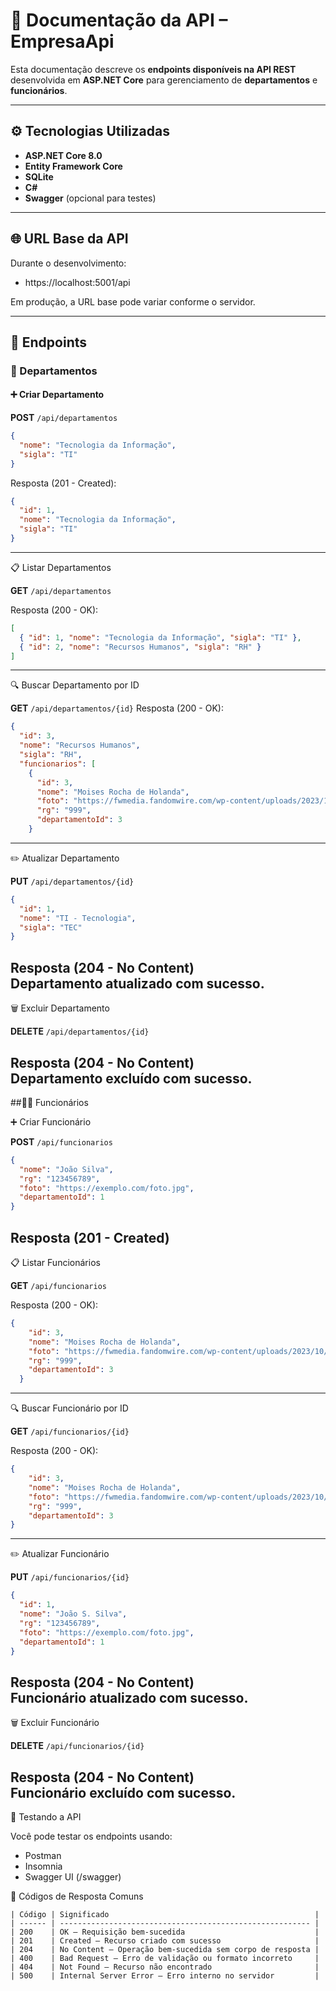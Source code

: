 # 📘 Documentação da API – EmpresaApi

Esta documentação descreve os **endpoints disponíveis na API REST** desenvolvida em **ASP.NET Core** para gerenciamento de **departamentos** e **funcionários**.

---

## ⚙️ Tecnologias Utilizadas
- **ASP.NET Core 8.0**
- **Entity Framework Core**
- **SQLite**
- **C#**
- **Swagger** (opcional para testes)

---

## 🌐 URL Base da API
Durante o desenvolvimento:
- https://localhost:5001/api


Em produção, a URL base pode variar conforme o servidor.

---

## 🧩 Endpoints

### 🏢 Departamentos

#### ➕ Criar Departamento

**POST** `/api/departamentos`

```json
{
  "nome": "Tecnologia da Informação",
  "sigla": "TI"
}
```
Resposta (201 - Created):
```json
{
  "id": 1,
  "nome": "Tecnologia da Informação",
  "sigla": "TI"
}
```
---
📋 Listar Departamentos

**GET** `/api/departamentos`

Resposta (200 - OK):

```json
[
  { "id": 1, "nome": "Tecnologia da Informação", "sigla": "TI" },
  { "id": 2, "nome": "Recursos Humanos", "sigla": "RH" }
]
```
---
🔍 Buscar Departamento por ID

**GET** `/api/departamentos/{id}`
Resposta (200 - OK):
```json
{
  "id": 3,
  "nome": "Recursos Humanos",
  "sigla": "RH",
  "funcionarios": [
    {
      "id": 3,
      "nome": "Moises Rocha de Holanda",
      "foto": "https://fwmedia.fandomwire.com/wp-content/uploads/2023/10/03110035/Monkey-D.-Luffy.jpg",
      "rg": "999",
      "departamentoId": 3
    }
```
---
✏️ Atualizar Departamento

**PUT** `/api/departamentos/{id}`
```json
{
  "id": 1,
  "nome": "TI - Tecnologia",
  "sigla": "TEC"
}
```
Resposta (204 - No Content)  
Departamento atualizado com sucesso.
---
🗑️ Excluir Departamento

**DELETE** `/api/departamentos/{id}`

Resposta (204 - No Content)  
Departamento excluído com sucesso.
---
##👩‍💼 Funcionários

➕ Criar Funcionário

**POST** `/api/funcionarios`
```json
{
  "nome": "João Silva",
  "rg": "123456789",
  "foto": "https://exemplo.com/foto.jpg",
  "departamentoId": 1
}
```
Resposta (201 - Created)
---
📋 Listar Funcionários

**GET** `/api/funcionarios`

Resposta (200 - OK):
```json
{
    "id": 3,
    "nome": "Moises Rocha de Holanda",
    "foto": "https://fwmedia.fandomwire.com/wp-content/uploads/2023/10/03110035/Monkey-D.-Luffy.jpg",
    "rg": "999",
    "departamentoId": 3
  }
  ```
---
🔍 Buscar Funcionário por ID

**GET** `/api/funcionarios/{id}`

Resposta (200 - OK):
```json
{
    "id": 3,
    "nome": "Moises Rocha de Holanda",
    "foto": "https://fwmedia.fandomwire.com/wp-content/uploads/2023/10/03110035/Monkey-D.-Luffy.jpg",
    "rg": "999",
    "departamentoId": 3
}
```
---
✏️ Atualizar Funcionário

**PUT** `/api/funcionarios/{id}`
```json
{
  "id": 1,
  "nome": "João S. Silva",
  "rg": "123456789",
  "foto": "https://exemplo.com/foto.jpg",
  "departamentoId": 1
}
```
Resposta (204 - No Content)  
Funcionário atualizado com sucesso.
---
🗑️ Excluir Funcionário

**DELETE** `/api/funcionarios/{id}`

Resposta (204 - No Content)  
Funcionário excluído com sucesso.
---

🧪 Testando a API

Você pode testar os endpoints usando:

- Postman
- Insomnia
- Swagger UI (/swagger)

🔐 Códigos de Resposta Comuns
```
| Código | Significado                                              |
| ------ | -------------------------------------------------------- |
| 200    | OK – Requisição bem-sucedida                             |
| 201    | Created – Recurso criado com sucesso                     |
| 204    | No Content – Operação bem-sucedida sem corpo de resposta |
| 400    | Bad Request – Erro de validação ou formato incorreto     |
| 404    | Not Found – Recurso não encontrado                       |
| 500    | Internal Server Error – Erro interno no servidor         |
```

